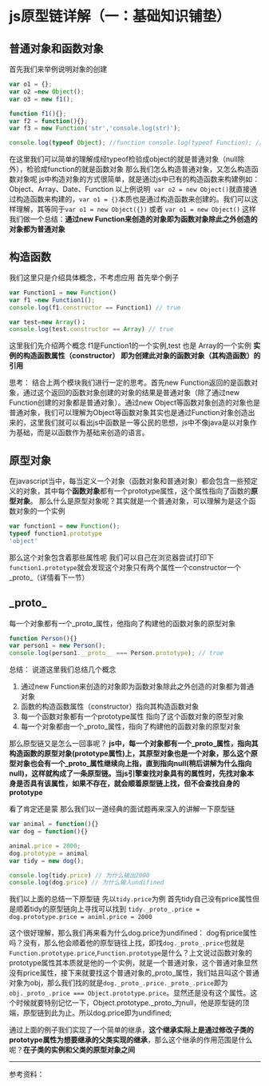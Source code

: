 js原型链详解（一：基础知识铺垫）
===
普通对象和函数对象
------
首先我们来举例说明对象的创建
```javascript
var o1 = {}; 
var o2 =new Object();
var o3 = new f1(); 

function f1(){}; 
var f2 = function(){};		
var f3 = new Function('str','console.log(str)'); 

console.log(typeof Object); //function console.log(typeof Function); //function console.log(typeof f1); //function console.log(typeof f2); //function console.log(typeof f3); //function console.log(typeof o1); //object console.log(typeof o2); //object console.log(typeof o3); //object
```
在这里我们可以简单的理解成经typeof检验成object的就是普通对象（null除外），检验成function的就是函数对象 那么我们怎么构造普通对象，又怎么构造函数对象呢
js中构造对象的方式很简单，就是通过js中已有的构造函数来构建例如：Object、Array、Date、Function
以上例说明``` var o2 = new Object()```就直接通过构造函数来构建的，```var o1 = {}```本质也是通过构造函数来创建的。我们可以这样理解，其等同于```var o1 = new Object({})``` 或者 ``` var o1 = new Object() ```
这样我们做一个总结：**通过new Function来创造的对象即为函数对象除此之外创造的对象都为普通对象**

构造函数
------
我们这里只是介绍具体概念，不考虑应用
首先举个例子
```javascript
var Function1 = new Function()
var f1 =new Function1();
console.log(f1.constructor == Function1) // true

var test=new Array()；
console.log(test.constructor == Array) // true
```
这里我们先介绍两个概念
f1是Function1的一个实例,test 也是 Array的一个实例
**实例的构造函数属性（constructor） 即为创建此对象的函数对象（其构造函数）的引用**

思考：
结合上两个模块我们进行一定的思考。首先new Function返回的是函数对象，通过这个返回的函数对象创建的对象的结果是普通对象（除了通过new Function创建的对象都是普通对象）。通过new Object等函数对象创造的对象也是普通对象，我们可以理解为Object等函数对象其实也是通过Function对象创造出来的，这里我们就可以看出js中函数是一等公民的思想，js中不像java是以对象作为基础，而是以函数作为基础来创造的语言。

原型对象
---
在javascript当中，每当定义一个对象（函数对象和普通对象）都会包含一些预定义的对象，其中每个**函数对象**都有一个prototype属性，这个属性指向了函数的**原型对象**。
那么什么是原型对象呢？其实就是一个普通对象，可以理解为是这个函数对象的一个实例
```javascript
var function1 = new Function();
typeof function1.prototype
'object'
```
那么这个对象包含着那些属性呢
我们可以自己在浏览器尝试打印下```function1.prototype```就会发现这个对象只有两个属性一个constructor一个_proto_（详情看下一节）

\_proto\_
----
每一个对象都有一个_proto_属性，他指向了构建他的函数对象的原型对象
```javascript
function Person(){}
var person1 = new Person();
console.log(person1.__proto__ === Person.prototype); // true
```
总结：
说道这里我们总结几个概念
1.  通过new Function来创造的对象即为函数对象除此之外创造的对象都为普通对象
2.  函数的构造函数属性（constructor）指向其构造函数对象
3.  每一个函数对象都有一个prototype属性 指向了这个函数对象的原型对象
4.  每一个对象都由一个_proto_属性，指向了构建他的函数对象的原型对象

那么原型链又是怎么一回事呢？
**js中，每一个对象都有一个_proto_属性，指向其构造函数的原型对象(prototype属性)上，其原型对象也是一个对象，那么这个原型对象也会有一个_proto_属性继续向上指，直到指向null(稍后讲解为什么指向null)，这样就构成了一条原型链。当js引擎查找对象具有的属性时，先找对象本身是否具有该属性，如果不存在，就会顺着原型链上找，但不会查找自身的prototype**

看了肯定还是蒙
那么我们以一道经典的面试题再来深入的讲解一下原型链
```javascript
var animal = function(){}
var dog = function(){} 

animal.price = 2000;
dog.prototype = animal
var tidy = new dog();

console.log(tidy.price) // 为什么输出2000
console.log(dog.price) // 为什么输入undifined
```
我们以上面的总结一下原型链
先以```tidy.price```为例
首先tidy自己没有price属性但是顺着tidy的原型链向上寻找可以找到 ```tidy._proto_.price = dog.prototype.price = animl.price = 2000```

这个很好理解，那么我们再来看为什么dog.price为undifined：
dog有price属性吗？没有，那么他会顺着他的原型链往上找，即找```dog._proto_.price```也就是```Function.prototype.price```,```Function.prototype```是什么？上文说过函数对象的prototype属性其本质就是他的一个实例，就是一个普通对象，这个普通对象显然没有price属性，接下来就要找这个普通对象的_proto_属性，我们姑且叫这个普通对象为obj，那么我们找的就是```dog._proto_.price._proto_.price```即为```obj._proto_.price === Object.prototype.price```。显然还是没有这个属性。这个时候就要特别记忆一下，Object.prototype._proto_为null，他是原型链的顶端，原型链到此为止。所以dog.price即为undifined;

通过上面的例子我们实现了一个简单的继承，**这个继承实际上是通过修改子类的prototype属性为想要继承的父类实现的继承**，那么这个继承的作用范围是什么呢？**在子类的实例和父类的原型对象之间**


* * *
参考资料：

